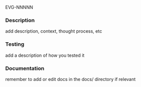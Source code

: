 EVG-NNNNN

### Description
add description, context, thought process, etc

### Testing
add a description of how you tested it

### Documentation
remember to add or edit docs in the docs/ directory if relevant
